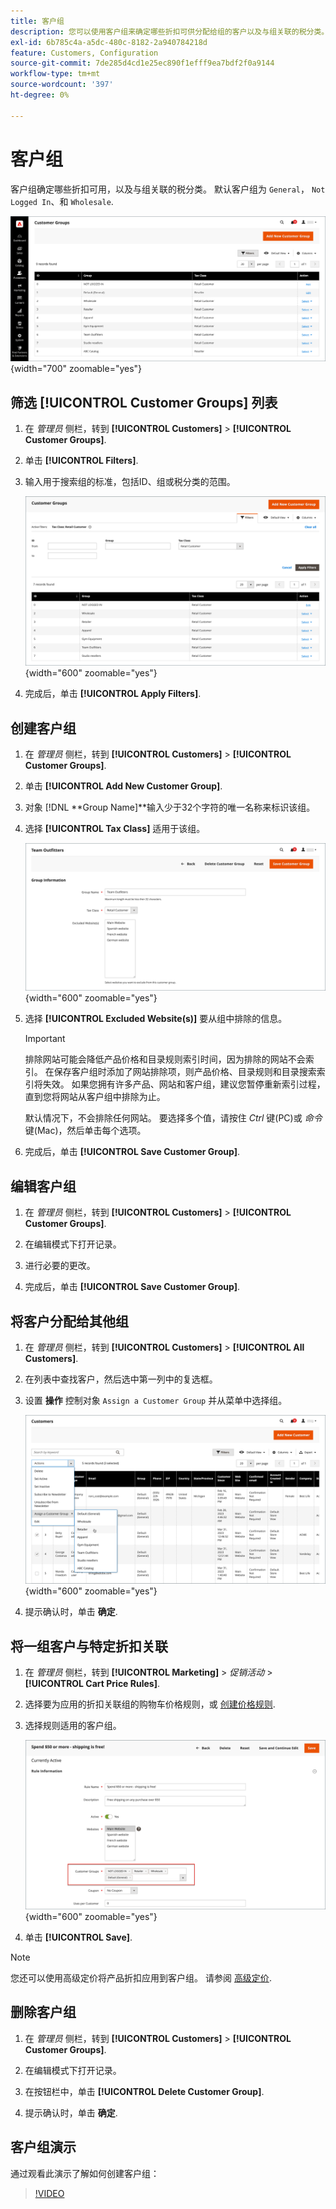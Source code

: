 ```yaml
---
title: 客户组
description: 您可以使用客户组来确定哪些折扣可供分配给组的客户以及与组关联的税分类。
exl-id: 6b785c4a-a5dc-480c-8182-2a940784218d
feature: Customers, Configuration
source-git-commit: 7de285d4cd1e25ec890f1efff9ea7bdf2f0a9144
workflow-type: tm+mt
source-wordcount: '397'
ht-degree: 0%

---
```


# 客户组

客户组确定哪些折扣可用，以及与组关联的税分类。 默认客户组为 `General`， `Not Logged In`、和 `Wholesale`.

![客户组](assets/customer-groups.png){width="700" zoomable="yes"}

## 筛选 [!UICONTROL Customer Groups] 列表

1. 在 _管理员_ 侧栏，转到 **[!UICONTROL Customers]** > **[!UICONTROL Customer Groups]**.

1. 单击 **[!UICONTROL Filters]**.

1. 输入用于搜索组的标准，包括ID、组或税分类的范围。

   ![过滤选项](assets/groups-filters.png){width="600" zoomable="yes"}

1. 完成后，单击 **[!UICONTROL Apply Filters]**.

## 创建客户组

1. 在 _管理员_ 侧栏，转到 **[!UICONTROL Customers]** > **[!UICONTROL Customer Groups]**.

1. 单击 **[!UICONTROL Add New Customer Group]**.

1. 对象 [!DNL **Group Name]**输入少于32个字符的唯一名称来标识该组。

1. 选择 **[!UICONTROL Tax Class]** 适用于该组。

   ![组信息](assets/group-information.png){width="600" zoomable="yes"}

1. 选择 **[!UICONTROL Excluded Website(s)]** 要从组中排除的信息。

   >[!IMPORTANT]
   >
   >排除网站可能会降低产品价格和目录规则索引时间，因为排除的网站不会索引。 在保存客户组时添加了网站排除项，则产品价格、目录规则和目录搜索索引将失效。 如果您拥有许多产品、网站和客户组，建议您暂停重新索引过程，直到您将网站从客户组中排除为止。

   默认情况下，不会排除任何网站。 要选择多个值，请按住 _Ctrl_ 键(PC)或 _命令_ 键(Mac)，然后单击每个选项。

1. 完成后，单击 **[!UICONTROL Save Customer Group]**.

## 编辑客户组

1. 在 _管理员_ 侧栏，转到 **[!UICONTROL Customers]** > **[!UICONTROL Customer Groups]**.

1. 在编辑模式下打开记录。

1. 进行必要的更改。

1. 完成后，单击 **[!UICONTROL Save Customer Group]**.

## 将客户分配给其他组

1. 在 _管理员_ 侧栏，转到 **[!UICONTROL Customers]** > **[!UICONTROL All Customers]**.

1. 在列表中查找客户，然后选中第一列中的复选框。

1. 设置 **操作** 控制对象 `Assign a Customer Group` 并从菜单中选择组。

   ![分配客户组](assets/group-assign.png){width="600" zoomable="yes"}

1. 提示确认时，单击 **确定**.

## 将一组客户与特定折扣关联

1. 在 _管理员_ 侧栏，转到 **[!UICONTROL Marketing]** > _促销活动_ > **[!UICONTROL Cart Price Rules]**.

1. 选择要为应用的折扣关联组的购物车价格规则，或 [创建价格规则](../merchandising-promotions/price-rules-catalog.md).

1. 选择规则适用的客户组。

   ![客户组到特定折扣](assets/group-discount.png){width="600" zoomable="yes"}

1. 单击 **[!UICONTROL Save]**.

>[!NOTE]
>
> 您还可以使用高级定价将产品折扣应用到客户组。 请参阅 [高级定价](../catalog/product-price-group.md).

## 删除客户组

1. 在 _管理员_ 侧栏，转到 **[!UICONTROL Customers]** > **[!UICONTROL Customer Groups]**.

1. 在编辑模式下打开记录。

1. 在按钮栏中，单击 **[!UICONTROL Delete Customer Group]**.

1. 提示确认时，单击 **确定**.

## 客户组演示

通过观看此演示了解如何创建客户组：

>[!VIDEO](https://video.tv.adobe.com/v/343660/?quality=12)
